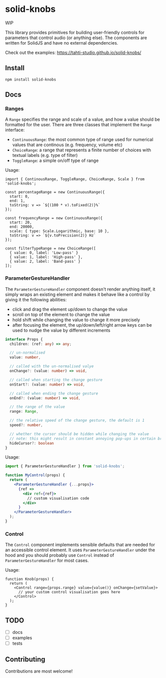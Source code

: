 # solid-knobs

WIP

This library provides primitives for building user-friendly controls for parameters that control audio (or anything else). The components are written for SolidJS and have no external dependencies.

Check out the examples: https://tahti-studio.github.io/solid-knobs/

## Install
`npm install solid-knobs`

## Docs

### Ranges

A `Range` specifies the range and scale of a value, and how a value should be formatted for the user. There are three classes that implement the `Range` interface:

- `ContinuousRange`: the most common type of range used for numerical values that are continous (e.g. frequency, volume etc)
- `ChoiceRange`: a range that represents a finite number of choices with textual labels (e.g. type of filter)
- `ToggleRange`: a simple on/off type of range

Usage:
```tsx
import { ContinousRange, ToggleRange, ChoiceRange, Scale } from 'solid-knobs';

const percentageRange = new ContinuousRange({
  start: 0,
  end: 1,
  toString: v => `${(100 * v).toFixed(2)}%`
});

const frequencyRange = new ContinuousRange({
  start: 20,
  end: 20000,
  scale: { type: Scale.Logarithmic, base: 10 },
  toString: v => `${v.toPrecision(2)} Hz`
});

const filterTypeRange = new ChoiceRange([
  { value: 0, label: 'Low-pass' }
  { value: 1, label: 'High-pass' },
  { value: 2, label: 'Band-pass' }
]);

```

### ParameterGestureHandler

The `ParameterGestureHandler` component doesn't render anything itself, it simply wraps an existing element and makes it behave like a control by giving it the following abilities:

- click and drag the element up/down to change the value
- scroll on top of the element to change the value
- hold shift while changing the value to change it more precisely
- after focusing the element, the up/down/left/right arrow keys can be used to nudge the value by different increments

```ts
interface Props {
  children: (ref: any) => any;

  // un-normalised
  value: number,

  // called with the un-normalised valye
  onChange?: (value: number) => void,

  // called when starting the change gesture
  onStart?: (value: number) => void,

  // called when ending the change gesture
  onEnd?: (value: number) => void,

  // the range of the value
  range: Range,

  // the relative speed of the change gesture, the default is 1
  speed?: number,

  // whether the cursor should be hidden while changing the value
  // note: this might result in constant annoying pop-ups in certain browsers
  hideCursor?: boolean
}
```

Usage:
```jsx
import { ParameterGestureHandler } from 'solid-knobs';

function MyControl(props) {
  return (
    <ParameterGestureHandler {...props}>
      {ref =>
        <div ref={ref}>
          // custom visualisation code
        </div>
      }
    </ParameterGestureHandler>
  );
}
```

### Control

The `Control` component implements sensible defaults that are needed for an accessible control element. It uses `ParameterGestureHandler` under the hood and you should probably use `Control` instead of `ParameterGestureHandler` for most cases.

Usage:
```tsx
function Knob(props) {
  return (
    <Control range={props.range} value={value()} onChange={setValue}>
      // your custom control visualisation goes here
    </Control>
  );
}
```

## TODO
- [ ] docs
- [ ] examples
- [ ] tests

## Contributing

Contributions are most welcome!
